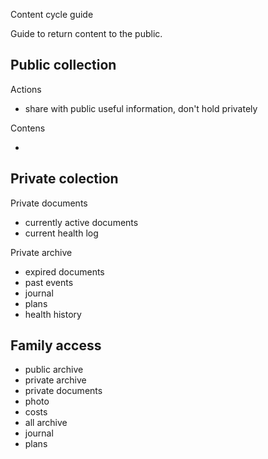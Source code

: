 Content cycle guide

Guide to return content to the public.

## Public collection

Actions

- share with public useful information, don't hold privately 

Contens

- 

## Private colection

Private documents

- currently active documents
- current health log

Private archive

- expired documents
- past events
- journal
- plans
- health history

## Family access

- public archive
- private archive
- private documents
- photo
- costs
- all archive
- journal
- plans